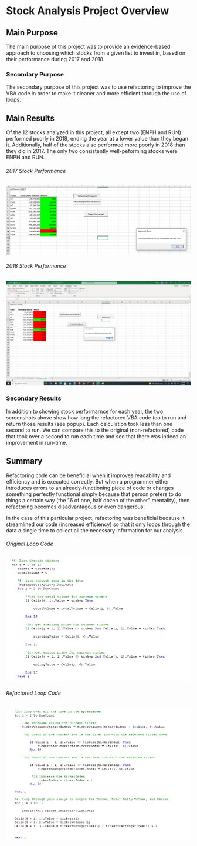 # Stock Analysis Project Overview

## Main Purpose
The main purpose of this project was to provide an evidence-based approach to choosing which stocks from a given list to invest in, based on their performance during 2017 and 2018.

### Secondary Purpose
The secondary purpose of this project was to use refactoring to improve the VBA code in order to make it cleaner and more efficient through the use of loops.

## Main Results
Of the 12 stocks analyzed in this project, all except two (ENPH and RUN) performed poorly in 2018, ending the year at a lower value than they began it. Additionally, half of the stocks also performed more poorly in 2018 than they did in 2017. The only two consistently well-peforming stocks were ENPH and RUN.

###### 2017 Stock Performance
![2017 Stock Performance](Resources/VBA_Challenge_2017.png)

###### 2018 Stock Performance
![2018 Stock Performance](Resources/VBA_Challenge_2018.png)

### Secondary Results
In addition to showing stock performarnce for each year, the two screenshots above show how long the refactored VBA code too to run and return those results (see popup). Each calculation took less than one second to run.  We can compare this to the original (non-refactored) code that took over a second to run each time and see that there was indeed an improvement in run-time.

## Summary
Refactoring code can be beneficial when it improves readability and efficiency and is executed correctly. But when a programmer either introduces errors to an already-functioning piece of code or changes something perfectly functional simply because that person prefers to do things a certain way (the "6 of one, half dozen of the other" mentality), then refactoring becomes disadvantagous or even dangerous.

In the case of this particular project, refactoring was beneficial because it streamlined our code (increased efficiency) so that it only loops through the data a single time to collect all the necessary information for our analysis.

###### Original Loop Code
![Original Loop Code](Resources/Original_Loop.png)

###### Refactored Loop Code
![Refactored Loop Code](Resources/Refactored_Loop.png)
